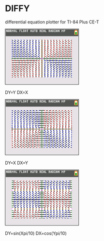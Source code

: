 # DIFFY
differential equation plotter for TI-84 Plus CE-T

![Image of DY=Y, DX=X](https://raw.githubusercontent.com/BoilingFusion/DIFFY/master/previews/Preview1.png)


DY=Y
DX=X

![Image of DY=X, DX=Y](https://raw.githubusercontent.com/BoilingFusion/DIFFY/master/previews/Preview2.png)


DY=X
DX=Y

![Image of DY=sin(Xpi/10), DX=cos(Ypi/10)](https://raw.githubusercontent.com/BoilingFusion/DIFFY/master/previews/Preview3.png)


DY=sin(Xpi/10)
DX=cos(Ypi/10)
